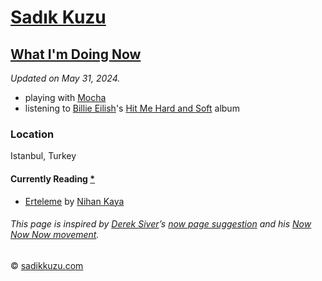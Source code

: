 # [Sadık Kuzu](https://sadikkuzu.com/)

## [What I'm Doing Now](https://sadikkuzu.com/now/)

_Updated on May 31, 2024._

* playing with [Mocha](https://www.instagram.com/reel/Cfyt-P1jv18/?igshid=YmMyMTA2M2Y=)
* listening to [Billie Eilish]'s [Hit Me Hard and Soft] album

### Location
Istanbul, Turkey

#### Currently Reading [*](https://www.goodreads.com/review/list/26946293-sad-k?shelf=currently-reading)
- [Erteleme](https://www.goodreads.com/book/show/199054342-erteleme) by [Nihan Kaya](https://www.goodreads.com/author/show/4379602.Nihan_Kaya)

###### This page is inspired by [Derek Siver](https://sivers.org)’s [now page suggestion](https://sivers.org/nowff) and his [Now Now Now movement](https://nownownow.com/about).
© [sadikkuzu.com](https://sadikkuzu.com)

[Mocha]: https://www.instagram.com/reel/Cfyt-P1jv18/?igshid=YmMyMTA2M2Y=
[sawubona]: https://open.spotify.com/playlist/1M4W27jkNna3ZZZAWL5bpI?si=f6ee47df9408416b
[breeze]: https://open.spotify.com/playlist/5D6cn6x3SfALIyduv2We1y?si=692008cf85b54125
[Stalk me]: https://gitstalk.netlify.com/sadikkuzu
[Billie Eilish]: https://tr.wikipedia.org/wiki/Billie_Eilish
[Hit Me Hard And Soft]: https://open.spotify.com/album/7aJuG4TFXa2hmE4z1yxc3n
